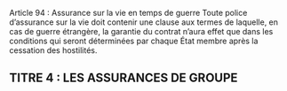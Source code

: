 Article 94 : Assurance sur la vie en temps de guerre
Toute police d’assurance sur la vie doit contenir une clause aux termes de laquelle, en cas de guerre étrangère, la garantie du contrat n’aura effet que dans les conditions qui seront déterminées par chaque État membre après la cessation des hostilités.
## TITRE 4 : LES ASSURANCES DE GROUPE